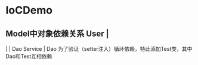 # IoCDemo
Model中对象依赖关系
        User
         |
  ----------------
  |              |
 Dao           Service
				 |
				Dao
为了验证（setter注入）循环依赖，特此添加Test类，其中Dao和Test互相依赖